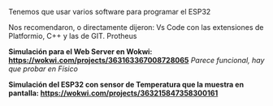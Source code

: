 Tenemos que usar varios software para programar el ESP32

Nos recomendaron, o directamente dijeron:
Vs Code con las extensiones de Platformio, C++ y las de GIT.
Protheus


**Simulación para el Web Server en Wokwi: https://wokwi.com/projects/363163367008728065** 
*Parece funcional, hay que probar en Físico*

**Simulación del ESP32 con sensor de Temperatura que la muestra en pantalla: https://wokwi.com/projects/363215847358300161**